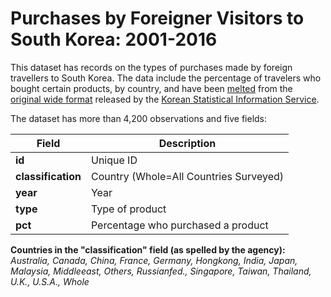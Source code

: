 # Purchases by Foreigner Visitors to South Korea: 2001-2016

This dataset has records on the types of purchases made by foreign travellers to South Korea. The data include the percentage of travelers who bought certain products, by country, and have been [melted](https://www.statmethods.net/management/reshape.html) from the [original wide format](http://kosis.kr/statHtml/statHtml.do?orgId=113&tblId=DT_113_STBL_1016066&conn_path=I2&language=en) released by the [Korean Statistical Information Service](http://kosis.kr/end). 

The dataset has more than 4,200 observations and five fields: 

Field | Description
------------ | ------------- 
**id** | Unique ID
**classification** | Country (Whole=All Countries Surveyed)
**year** | Year
**type** | Type of product
**pct** | Percentage who purchased a product


**Countries in the "classification" field (as spelled by the agency):** *Australia, Canada, China, France, Germany, Hongkong, India, Japan, Malaysia, Middleeast, Others, Russianfed., Singapore, Taiwan, Thailand, U.K., U.S.A., Whole*